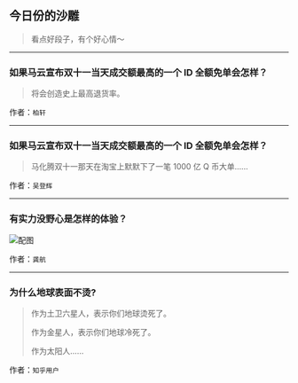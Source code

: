 ## 今日份的沙雕

> 看点好段子，有个好心情～


 
---

### 如果马云宣布双十一当天成交额最高的一个 ID 全额免单会怎样？

> 将会创造史上最高退货率。


作者：`柏轩`

---

### 如果马云宣布双十一当天成交额最高的一个 ID 全额免单会怎样？

> 马化腾双十一那天在淘宝上默默下了一笔 1000 亿 Q 币大单……


作者：`吴登辉`

---

### 有实力没野心是怎样的体验？

> 



![配图](http://pic2.zhimg.com/70/v2-1a6c622e6c6cfe94db752417746c83f1_b.jpg)


作者：`龚航`

---

### 为什么地球表面不烫?

> 作为土卫六星人，表示你们地球烫死了。
> 
> 作为金星人，表示你们地球冷死了。
> 
> 作为太阳人……


作者：`知乎用户`